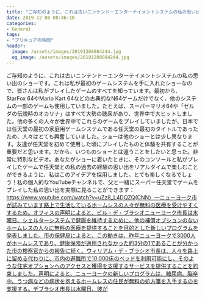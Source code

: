 ```yaml
---
title: "ご存知のように、これは古いニンテンドーエンターテイメントシステムの私の思い出のショーです。"
date: 2019-12-08 08:46:10
categories:
- General
tags:
- "プリキュアの時間"
header:
  image: /assets/images/20191208084244.jpg
  og_image: /assets/images/20191208084244.jpg
---
```


ご存知のように、これは古いニンテンドーエンターテイメントシステムの私の思い出のショーです。これは私が最初のゲームシステムを手に入れたショーなので、皆さんは私がプレイしたゲームのすべてを知っています。最初から、StarFox 64やMario Kart 64などの古典的なN64ゲームだけでなく、他のシステムの一部のゲームも使用していました。たとえば、スーパーマリオ64や「ゼルダの伝説時のオカリナ」はすべて大勢の聴衆があり、世界中で大ヒットしました。他の多くの人々が世界中でこれらのゲームをプレイしていましたが、日本では任天堂の最初の家庭用ゲームシステムである任天堂の最初のタイトルであったため、人々はとても興奮していました。ショーは他のショーとは少し異なります。友達が任天堂を初めて使用した頃にプレイしたものと体験を共有することが重要だと思います。だから、いつものショーとは違うことをしたいと思った。非常に特別なビデオ。あなたがショーに着いたときに、そのコンソールと私がプレイしたゲームで任天堂との私の過去の経験の思い出をリアルタイムで楽しむことができるように、私はこのアイデアを採用しました。とても楽しくなるでしょう！私の個人的なYouTubeチャンネルで、父と一緒にスーパー任天堂でゲームをプレイした私の思い出を実際に見ることができます：https://www.youtube.com/watch?v=uZz8_L4DQZQ(CNN）—ニューヨーク市が試みています路上で生活しているホームレスの人々が無料の医療を受けやすくするため。オフィスの声明によると、ビル・デ・ブラシオニューヨーク市長は水曜日、シェルターシステムで健康を維持するために、他の補償オプションのないホームレスの人々に無料の医療を提供することを目的とした新しいプログラムを発表しました。市の保健局によると、この動きは、昨年ニューヨークで3000人がホームレスであり、健康保険が適用されなかった約3分の1であることが分かった市の検察官からの報告に続く。ウィリアム・デ・ブラシオ市長は、人々を路上に留める代わりに、市内の避難所で10,000床のベッドを利用可能にし、そのような住宅オプションへのアクセスと獲得を支援するサービスを提供することを約束しました。声明によると、ニューヨークの新しいプログラムは、糖尿病、脳卒中、うつ病などの病状を抱えるホームレスの住民が無料の処方箋を入手するのを支援する。デブラシオ市長は水曜日、彼が
